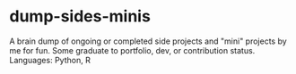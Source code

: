 # dump-sides-minis
A brain dump of ongoing or completed side projects and "mini" projects by me for fun. Some graduate to portfolio, dev, or contribution status. Languages: Python, R
